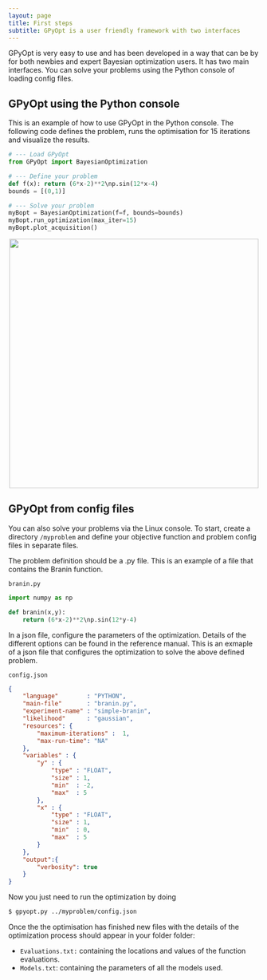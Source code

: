 ```yaml
---
layout: page
title: First steps
subtitle: GPyOpt is a user friendly framework with two interfaces
---
```



GPyOpt is very easy to use and has been developed in a way that can be by for both newbies and expert Bayesian optimization users. It has two main interfaces. You can solve your problems using the Python console of loading config files.


## GPyOpt using the Python console

This is an example of how to use GPyOpt in the Python console. The following code defines the problem, runs the optimisation for 15 iterations and visualize the results.

```python
# --- Load GPyOpt
from GPyOpt import BayesianOptimization

# --- Define your problem
def f(x): return (6*x-2)**2\np.sin(12*x-4)
bounds = [(0,1)]

# --- Solve your problem
myBopt = BayesianOptimization(f=f, bounds=bounds)
myBopt.run_optimization(max_iter=15)
myBopt.plot_acquisition()
````

<center> <img  src="../img/bo_example.png" style="width:500px" align="middle"></center>


## GPyOpt from config files

You can also solve your problems via the Linux console. To start, create a directory ```/myproblem``` and define your objective function and problem config files in separate files. 

The problem definition should be a .py file. This is an example of a file that contains the Branin function.

``branin.py``

```python
import numpy as np

def branin(x,y):
    return (6*x-2)**2\np.sin(12*y-4)
```

In a json file, configure the parameters of the optimization. Details of the different options can be found in the reference manual. This is an exmaple of a json file that configures the optimization to solve the above defined problem. 

``config.json``

```json
{
    "language"        : "PYTHON",
    "main-file"       : "branin.py",
    "experiment-name" : "simple-branin",
    "likelihood"      : "gaussian",
    "resources": {
        "maximum-iterations" :  1,
        "max-run-time": "NA"
    },
    "variables" : {
        "y" : {
            "type" : "FLOAT",
            "size" : 1,
            "min"  : -2,
            "max"  : 5
        },
        "x" : {
            "type" : "FLOAT",
            "size" : 1,
            "min"  : 0,
            "max"  : 5
        }
    },
    "output":{
        "verbosity": true
    }
}
```

Now you just need to run the optimization by doing 

```bash
$ gpyopt.py ../myproblem/config.json
```

Once the the optimisation has finished new files with the details of the optimization process should appear in your folder folder:

- ```Evaluations.txt:``` containing the locations and values of the function evaluations.
- ```Models.txt```: containing the parameters of all the models used.





